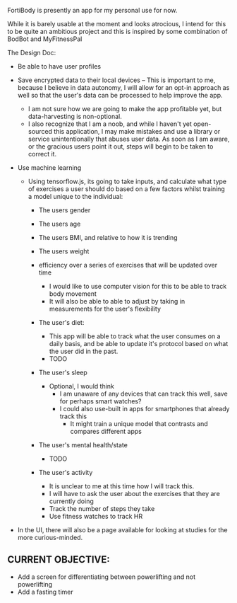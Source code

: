 FortiBody is presently an app for my personal use for now. 

While it is barely usable at the moment and looks atrocious, I intend for this to be quite an ambitious project and this is inspired by some combination of BodBot and MyFitnessPal

The Design Doc:

* Be able to have user profiles
* Save encrypted data to their local devices – This is important to me, because I believe in data autonomy, I will allow for an opt-in approach as well so that the user's data can be processed to help improve the app. 
  * I am not sure how we are going to make the app profitable yet, but data-harvesting is non-optional.
  * I also recognize that I am a noob, and while I haven't yet open-sourced this application, I may make mistakes and use a library or service unintentionally that abuses user data. As soon as I am aware, or the gracious users point it out, steps will begin to be taken to correct it.
  
* Use machine learning 
  * Using tensorflow.js, its going to take inputs, and calculate what type of exercises a user should do based on a few factors whilst training a model unique to the individual: 
    * The users gender
    * The users age 
    * The users BMI, and relative to how it is trending 
    * The users weight
    * efficiency over a series of exercises that will be updated over time
      * I would like to use computer vision for this to be able to track body movement 
      * It will also be able to able to adjust by taking in measurements for the user's flexibility 
      
    
    * The user's diet:
      * This app will be able to track what the user consumes on a daily basis, and be able to update it's protocol based on what the user did in the past.
      * TODO
      
    * The user's sleep
        * Optional, I would think
          * I am unaware of any devices that can track this well, save for perhaps smart watches?
          * I could also use-built in apps for smartphones that already track this
            * It might train a unique model that contrasts and compares different apps
    
    * The user's mental health/state
      * TODO
      
    * The user's activity
      * It is unclear to me at this time how I will track this. 
      * I will have to ask the user about the exercises that they are currently doing
      * Track the number of steps they take
      * Use fitness watches to track HR
      
* In the UI, there will also be a page available for looking at studies for the more curious-minded. 

## CURRENT OBJECTIVE:
* Add a screen for differentiating between powerlifting and not powerlifting
* Add a fasting timer